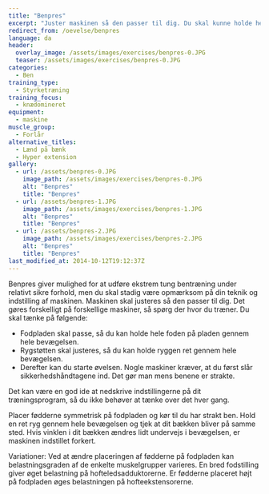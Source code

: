 ```yaml
---
title: "Benpres"
excerpt: "Juster maskinen så den passer til dig. Du skal kunne holde hele foden i under hele bevægelsen. Stræk benene uden at overstrække. Bøj langsomt benene igen."
redirect_from: /oevelse/benpres
language: da
header:
  overlay_image: /assets/images/exercises/benpres-0.JPG
  teaser: /assets/images/exercises/benpres-0.JPG
categories:
  - Ben
training_type: 
  - Styrketræning
training_focus: 
  - knædomineret
equipment:
  - maskine
muscle_group:
  - Forlår
alternative_titles:
  - Lænd på bænk
  - Hyper extension
gallery:
  - url: /assets/benpres-0.JPG
    image_path: /assets/images/exercises/benpres-0.JPG
    alt: "Benpres"
    title: "Benpres"
  - url: /assets/benpres-1.JPG
    image_path: /assets/images/exercises/benpres-1.JPG
    alt: "Benpres"
    title: "Benpres"
  - url: /assets/benpres-2.JPG
    image_path: /assets/images/exercises/benpres-2.JPG
    alt: "Benpres"
    title: "Benpres"
last_modified_at: 2014-10-12T19:12:37Z
---
```


Benpres giver mulighed for at udføre ekstrem tung bentræning under relativt sikre forhold, men du skal stadig være opmærksom på din teknik og indstilling af maskinen. Maskinen skal justeres så den passer til dig. Det gøres forskelligt på forskellige maskiner, så spørg der hvor du træner. Du skal tænke på følgende:

- Fodpladen skal passe, så du kan holde hele foden på pladen gennem hele bevægelsen.
- Rygstøtten skal justeres, så du kan holde ryggen ret gennem hele bevægelsen.
- Derefter kan du starte øvelsen. Nogle maskiner kræver, at du først slår sikkerhedshåndtagene ind. Det gør man mens benene er strakte.

Det kan være en god ide at nedskrive indstillingerne på dit træningsprogram, så du ikke behøver at tænke over det hver gang.

Placer fødderne symmetrisk på fodpladen og kør til du har strakt ben. Hold en ret ryg gennem hele bevægelsen og tjek at dit bækken bliver på samme sted. Hvis vinklen i dit bækken ændres lidt undervejs i bevægelsen, er maskinen indstillet forkert.

Variationer: Ved at ændre placeringen af fødderne på fodpladen kan belastningsgraden af de enkelte muskelgrupper varieres. En bred fodstilling giver øget belastning på hofteledsadduktorerne. Er fødderne placeret højt på fodpladen øges belastningen på hofteekstensorerne.

